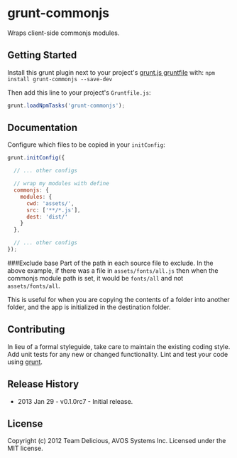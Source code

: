 # grunt-commonjs

Wraps client-side commonjs modules.

## Getting Started
Install this grunt plugin next to your project's [grunt.js gruntfile][getting_started] with: ``npm install grunt-commonjs --save-dev``

Then add this line to your project's ``Gruntfile.js``:

```javascript
grunt.loadNpmTasks('grunt-commonjs');
```

[grunt]: https://github.com/cowboy/grunt
[getting_started]: https://github.com/cowboy/grunt/blob/master/docs/getting_started.md

## Documentation
Configure which files to be copied in your `initConfig`:

```javascript
grunt.initConfig({

  // ... other configs

  // wrap my modules with define
  commonjs: {
    modules: {
      cwd: 'assets/',
      src: ['**/*.js'],
      dest: 'dist/'
    }
  },

  // ... other configs
});
```

###Exclude base
Part of the path in each source file to exclude. In the above example, if there was a file in `assets/fonts/all.js` then when the commonjs module path is set, it would be `fonts/all` and not `assets/fonts/all`.

This is useful for when you are copying the contents of a folder into another folder, and the app is initialized in the destination folder.

## Contributing
In lieu of a formal styleguide, take care to maintain the existing coding style. Add unit tests for any new or changed functionality. Lint and test your code using [grunt][grunt].

## Release History
* 2013 Jan 29 - v0.1.0rc7 - Initial release.

## License
Copyright (c) 2012 Team Delicious, AVOS Systems Inc.
Licensed under the MIT license.
